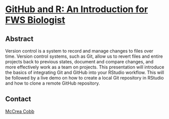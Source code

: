 # [GitHub and R: An Introduction for FWS Biologist](https://mccrea-cobb.github.io/r-github-presentation/#1)

## Abstract

Version control is a system to record and manage changes to files over time. Version control systems, such as Git, allow us to revert files and entire projects back to previous states, document and compare changes, and more effectively work as a team on projects. This presentation will introduce the basics of integrating Git and GitHub into your RStudio workflow. This will be followed by a live demo on how to create a local Git repository in RStudio and how to clone a remote GitHub repository.

## Contact

[McCrea Cobb](mailto:mccrea_cobb@fws.gov)
